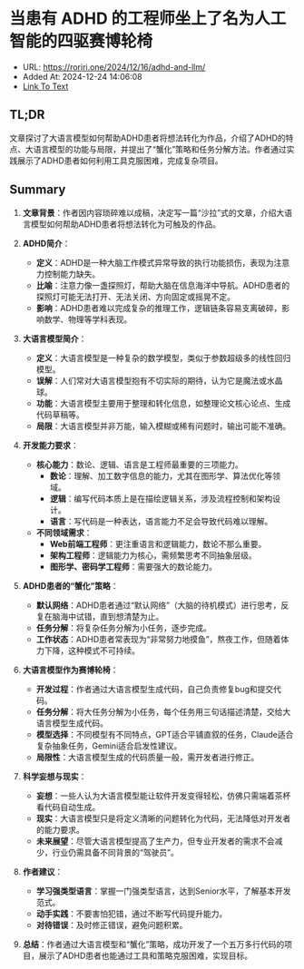 # 当患有 ADHD 的工程师坐上了名为人工智能的四驱赛博轮椅
- URL: https://roriri.one/2024/12/16/adhd-and-llm/
- Added At: 2024-12-24 14:06:08
- [Link To Text](2024-12-24-当患有-adhd-的工程师坐上了名为人工智能的四驱赛博轮椅_raw.md)

## TL;DR
文章探讨了大语言模型如何帮助ADHD患者将想法转化为作品，介绍了ADHD的特点、大语言模型的功能与局限，并提出了“蟹化”策略和任务分解方法。作者通过实践展示了ADHD患者如何利用工具克服困难，完成复杂项目。

## Summary
1. **文章背景**：作者因内容琐碎难以成稿，决定写一篇“沙拉”式的文章，介绍大语言模型如何帮助ADHD患者将想法转化为可触及的作品。

2. **ADHD简介**：
   - **定义**：ADHD是一种大脑工作模式异常导致的执行功能损伤，表现为注意力控制能力缺失。
   - **比喻**：注意力像一盏探照灯，帮助大脑在信息海洋中导航。ADHD患者的探照灯可能无法打开、无法关闭、方向固定或摇晃不定。
   - **影响**：ADHD患者难以完成复杂的推理工作，逻辑链条容易支离破碎，影响数学、物理等学科表现。

3. **大语言模型简介**：
   - **定义**：大语言模型是一种复杂的数学模型，类似于参数超级多的线性回归模型。
   - **误解**：人们常对大语言模型抱有不切实际的期待，认为它是魔法或水晶球。
   - **功能**：大语言模型主要用于整理和转化信息，如整理论文核心论点、生成代码草稿等。
   - **局限**：大语言模型并非万能，输入模糊或稀有问题时，输出可能不准确。

4. **开发能力要求**：
   - **核心能力**：数论、逻辑、语言是工程师最重要的三项能力。
     - **数论**：理解、加工数字信息的能力，尤其在图形学、算法优化等领域。
     - **逻辑**：编写代码本质上是在描绘逻辑关系，涉及流程控制和架构设计。
     - **语言**：写代码是一种表达，语言能力不足会导致代码难以理解。
   - **不同领域需求**：
     - **Web前端工程师**：更注重语言和逻辑能力，数论不那么重要。
     - **架构工程师**：逻辑能力为核心，需频繁思考不同抽象层级。
     - **图形学、密码学工程师**：需要强大的数论能力。

5. **ADHD患者的“蟹化”策略**：
   - **默认网络**：ADHD患者通过“默认网络”（大脑的待机模式）进行思考，反复在脑海中试错，直到想清楚为止。
   - **任务分解**：将复杂任务分解为小任务，逐步完成。
   - **工作状态**：ADHD患者常表现为“非常努力地摸鱼”，熬夜工作，但随着体力下降，这种模式不可持续。

6. **大语言模型作为赛博轮椅**：
   - **开发过程**：作者通过大语言模型生成代码，自己负责修复bug和提交代码。
   - **任务分解**：将大任务分解为小任务，每个任务用三句话描述清楚，交给大语言模型生成代码。
   - **模型选择**：不同模型有不同特点，GPT适合平铺直叙的任务，Claude适合复杂抽象任务，Gemini适合启发性建议。
   - **局限性**：大语言模型生成的代码质量一般，需开发者进行修正。

7. **科学妄想与现实**：
   - **妄想**：一些人认为大语言模型能让软件开发变得轻松，仿佛只需端着茶杯看代码自动生成。
   - **现实**：大语言模型只是将定义清晰的问题转化为代码，无法降低对开发者的能力要求。
   - **未来展望**：尽管大语言模型提高了生产力，但专业开发者的需求不会减少，行业仍需具备不同背景的“驾驶员”。

8. **作者建议**：
   - **学习强类型语言**：掌握一门强类型语言，达到Senior水平，了解基本开发范式。
   - **动手实践**：不要害怕犯错，通过不断写代码提升能力。
   - **对待错误**：及时修正错误，避免问题积累。

9. **总结**：作者通过大语言模型和“蟹化”策略，成功开发了一个五万多行代码的项目，展示了ADHD患者也能通过工具和策略克服困难，实现目标。
